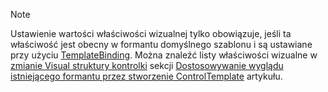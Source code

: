 > [!NOTE]
>  Ustawienie wartości właściwości wizualnej tylko obowiązuje, jeśli ta właściwość jest obecny w formantu domyślnego szablonu i są ustawiane przy użyciu [TemplateBinding](~/docs/framework/wpf/advanced/templatebinding-markup-extension.md). Można znaleźć listy właściwości wizualne w [zmianie Visual struktury kontrolki](~/docs/framework/wpf/controls/customizing-the-appearance-of-an-existing-control.md#changing-the-visual-structure-of-a-control) sekcji [Dostosowywanie wyglądu istniejącego formantu przez stworzenie ControlTemplate](~/docs/framework/wpf/controls/customizing-the-appearance-of-an-existing-control.md) artykułu.
  

